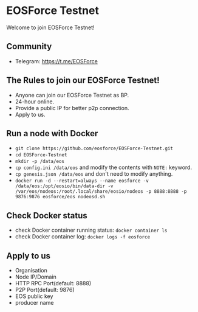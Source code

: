 # EOSForce Testnet

Welcome to join EOSForce Testnet!

## Community
* Telegram: <https://t.me/EOSForce>

## The Rules to join our EOSForce Testnet!
* Anyone can join our EOSForce Testnet as BP.
* 24-hour online.
* Provide a public IP for better p2p connection.
* Apply to us.

## Run a node with Docker
* `git clone https://github.com/eosforce/EOSForce-Testnet.git`
* `cd EOSForce-Testnet`
* `mkdir -p /data/eos`
* `cp config.ini /data/eos` and modify the contents with `NOTE:` keyword.
* `cp genesis.json /data/eos` and don't need to modify anything.
* `docker run -d --restart=always --name eosforce -v /data/eos:/opt/eosio/bin/data-dir -v /var/eos/nodeos:/root/.local/share/eosio/nodeos -p 8888:8888 -p 9876:9876 eosforce/eos nodeosd.sh`

## Check Docker status
* check Docker container running status: `docker container ls`
* check Docker container log: `docker logs -f eosforce`

## Apply to us
* Organisation
* Node IP/Domain
* HTTP RPC Port(default: 8888)
* P2P Port(default: 9876)
* EOS public key
* producer name
